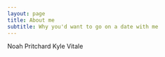 ```yaml
---
layout: page
title: About me
subtitle: Why you'd want to go on a date with me
---
```


Noah Pritchard
Kyle Vitale
